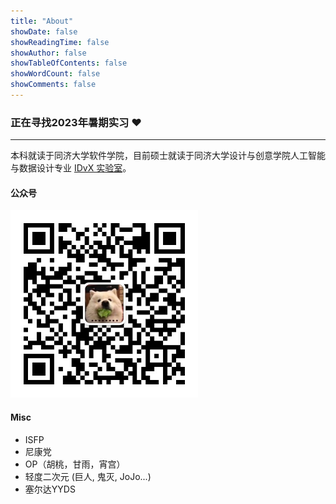 ```yaml
---
title: "About"
showDate: false
showReadingTime: false
showAuthor: false
showTableOfContents: false
showWordCount: false
showComments: false
---
```

### 正在寻找2023年暑期实习 ❤️
<hr>

本科就读于同济大学软件学院，目前硕士就读于同济大学设计与创意学院人工智能与数据设计专业 <a href="https://idvxlab.com">IDvX 实验室</a>。

#### 公众号

<img src="./gzh.jpeg" alt="./gzh.jpeg" style="width:300px;margin:0 auto">

#### Misc

- ISFP
- 尼康党
- OP（胡桃，甘雨，宵宫）
- 轻度二次元 (巨人, 鬼灭, JoJo...)
- 塞尔达YYDS
